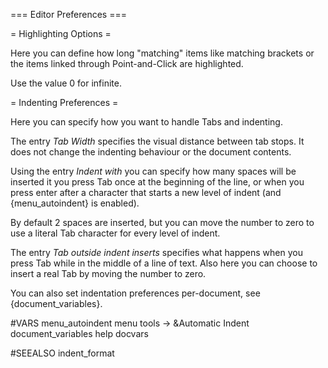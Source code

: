=== Editor Preferences ===

= Highlighting Options =

Here you can define how long "matching" items like matching brackets or the 
items linked through Point-and-Click are highlighted.

Use the value 0 for infinite.


= Indenting Preferences =

Here you can specify how you want to handle Tabs and indenting.

The entry *Tab Width* specifies the visual distance between tab stops. It 
does not change the indenting behaviour or the document contents.

Using the entry *Indent with* you can specify how many spaces will be 
inserted it you press Tab once at the beginning of the line, or when you 
press enter after a character that starts a new level of indent
(and {menu_autoindent} is enabled).

By default 2 spaces are inserted, but you can move the number to zero to use 
a literal Tab character for every level of indent.

The entry *Tab outside indent inserts* specifies what happens when you press 
Tab while in the middle of a line of text. Also here you can choose to insert
a real Tab by moving the number to zero.

You can also set indentation preferences per-document, see
{document_variables}.


#VARS
menu_autoindent menu tools -> &Automatic Indent
document_variables help docvars

#SEEALSO
indent_format
